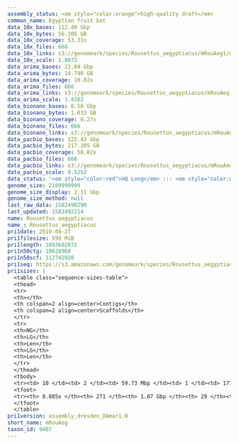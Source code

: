 ```yaml
---
assembly_status: <em style="color:orange">high-quality draft</em>
common_name: Egyptian fruit bat
data_10x_bases: 112.49 Gbp
data_10x_bytes: 56.105 GB
data_10x_coverage: 53.31x
data_10x_files: 666
data_10x_links: s3://genomeark/species/Rousettus_aegyptiacus/mRouAeg1/genomic_data/10x/<br>
data_10x_scale: 1.8673
data_arima_bases: 22.84 Gbp
data_arima_bytes: 14.790 GB
data_arima_coverage: 10.82x
data_arima_files: 666
data_arima_links: s3://genomeark/species/Rousettus_aegyptiacus/mRouAeg1/genomic_data/arima/<br>
data_arima_scale: 1.4382
data_bionano_bases: 0.58 Gbp
data_bionano_bytes: 1.033 GB
data_bionano_coverage: 0.27x
data_bionano_files: 666
data_bionano_links: s3://genomeark/species/Rousettus_aegyptiacus/mRouAeg1/genomic_data/bionano/<br>
data_pacbio_bases: 122.43 Gbp
data_pacbio_bytes: 217.105 GB
data_pacbio_coverage: 58.02x
data_pacbio_files: 666
data_pacbio_links: s3://genomeark/species/Rousettus_aegyptiacus/mRouAeg1/genomic_data/pacbio/<br>
data_pacbio_scale: 0.5252
data_status: '<em style="color:red">HQ Long</em> ::: <em style="color:green">Long</em> ::: <em style="color:green">Short</em> ::: <em style="color:green">Phasing</em> ::: <em style="color:green">Scaffolding</em>'
genome_size: 2109999999
genome_size_display: 2.11 Gbp
genome_size_method: null
last_raw_data: 1582490290
last_updated: 1582492214
name: Rousettus aegyptiacus
name_: Rousettus_aegyptiacus
pri1date: 2019-04-27
pri1filesize: 599 MiB
pri1length: 1893602072
pri1n50ctg: 18628968
pri1n50scf: 112742020
pri1seq: https://s3.amazonaws.com/genomeark/species/Rousettus_aegyptiacus/mRouAeg1/assembly_dresden_DAmar1.0/mRouAeg1.pri.asm.20190427.fasta.gz
pri1sizes: |
  <table class="sequence-sizes-table">
  <thead>
  <tr>
  <th></th>
  <th colspan=2 align=center>Contigs</th>
  <th colspan=2 align=center>Scaffolds</th>
  </tr>
  <tr>
  <th>NG</th>
  <th>LG</th>
  <th>Len</th>
  <th>LG</th>
  <th>Len</th>
  </tr>
  </thead>
  <tbody>
  <tr><td> 10 </td><td> 2 </td><td> 59.73 Mbp </td><td> 1 </td><td> 177.60 Mbp </td></tr>  <tr><td> 20 </td><td> 7 </td><td> 41.71 Mbp </td><td> 2 </td><td> 173.79 Mbp </td></tr>  <tr><td> 30 </td><td> 12 </td><td> 31.55 Mbp </td><td> 3 </td><td> 160.59 Mbp </td></tr>  <tr><td> 40 </td><td> 20 </td><td> 24.21 Mbp </td><td> 5 </td><td> 115.50 Mbp </td></tr>  <tr style="background-color:#cccccc;"><td> 50 </td><td> 30 </td><td style="background-color:#88ff88;"> 18.63 Mbp </td><td> 7 </td><td style="background-color:#88ff88;"> 112.74 Mbp </td></tr>  <tr><td> 60 </td><td> 43 </td><td> 13.65 Mbp </td><td> 8 </td><td> 106.50 Mbp </td></tr>  <tr><td> 70 </td><td> 63 </td><td> 8.03 Mbp </td><td> 11 </td><td> 94.23 Mbp </td></tr>  <tr><td> 80 </td><td> 100 </td><td> 4.03 Mbp </td><td> 13 </td><td> 61.85 Mbp </td></tr>  <tr><td> 90 </td><td> 0 </td><td>  </td><td> 0 </td><td>  </td></tr>  <tr><td> 100 </td><td> 0 </td><td>  </td><td> 0 </td><td>  </td></tr>  </tbody>
  <tfoot>
  <tr><th> 0.885x </th><th> 271 </th><th> 1.87 Gbp </th><th> 29 </th><th> 1.89 Gbp </th></tr>
  </tfoot>
  </table>
pri1version: assembly_dresden_DAmar1.0
short_name: mRouAeg
taxon_id: 9407
---
```

